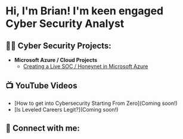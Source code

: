 <h1>Hi, I'm Brian! I'm keen engaged Cyber Security Analyst</h1>

<h2>👨‍💻 Cyber Security Projects:</h2>

- <b>Microsoft Azure / Cloud Projects</b>
  - [Creating a Live SOC / Honeynet in Microsoft Azure](https://github.com/TushaeBXN/Cloud-SOC)

<h2>📺 YouTube Videos</h2>

- [How to get into Cybersecurity Starting From Zero](Coming soon!)
- [Is Leveled Careers Legit?](Coming soon!)

<h2> 🤳 Connect with me:</h2>

<!--
**BrianThomas/BrianThomas** is a ✨ _special_ ✨ repository because its `README.md` (this file) appears on your GitHub profile.

Here are some ideas to get you started:

- 🔭 I’m currently working on: Improving my portfolio and overall skills in tech
- 🌱 I’m currently learning: Automation/AI implementation for a SOC
- 👯 I’m looking to collaborate on: All sorts of projects small or big
- 🤔 I’m looking for help with: Finding like minded cool tech people 
- 💬 Ask me about: Send a message I go you
- 📫 How to reach me: Hit my socail's
- 😄 Pronouns: He/Him
- ⚡ Fun fact: I enjoy creating music and making wine from muscadine grapes
-->
[youtube]: [https://www.youtube.com/@Tushaethomas]
[linkedin]: https://www.linkedin.com/in/brian-t-24748719/
